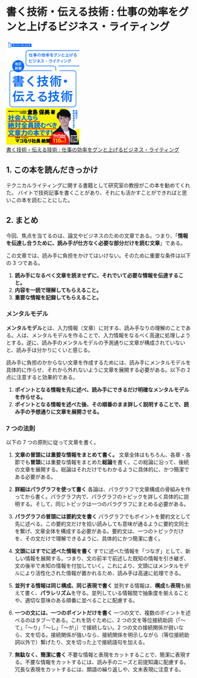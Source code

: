 # 書く技術・伝える技術 : 仕事の効率をグンと上げるビジネス・ライティング

<div class="text-center">
    <img src="../../public/img/cover/9784866671482.jpg" alt="本の表紙" class="inline-block">
</div>

<div class="text-center">
    <a href="https://www.asa21.com/book/b661129.html" class="text-center">
        書く技術・伝える技術 : 仕事の効率をグンと上げるビジネス・ライティング
    </a>
</div>

## 1. この本を読んだきっかけ

テクニカルライティングに関する書籍として研究室の教授がこの本を勧めてくれた。
バイトで技術記事を書くことがあり、それにも活かすことができればと思いこの本を読むことにした。

## 2. まとめ

今回、焦点を当てるのは、論文やビジネスのための文章である。つまり、「**情報を伝達し合うために、読み手が仕方なく必要な部分だけを読む文章**」である。

この文章では、読み手に負担をかけてはいけない。そのために重要な条件は以下の 3 つである。

1. **読み手になるべく文章を読ませずに、それでいて必要な情報を伝達すること。**
2. **内容を一読で理解してもらえること。**
3. **重要な情報を記録してもらえること。**

### メンタルモデル

**メンタルモデル**とは、入力情報（文章）に対する、読み手なりの理解のことである。人は、メンタルモデルを作ることで、入力情報をなるべく高速に処理しようとする。逆に、読み手のメンタルモデルの予測通りに文章が構成されていないと、読み手は分かりにくいと感じる。

読み手に負担のかからない文章を作成するためには、読み手にメンタルモデルを具体的に作らせ、それから外れないように文章を展開する必要がある。以下の 2 点に注意すると効果的である。

1. **ポイントとなる情報を先に述べ、読み手にできるだけ明確なメンタルモデルを作らせる。**
2. **ポイントとなる情報を述べた後、その順番のまま詳しく説明することで、読み手の予想通りに文章を展開させる。**

### 7 つの法則

以下の 7 つの原則に従って文章を書く。

1. **文章の冒頭には重要な情報をまとめて書く。**
   文章全体はもちろん、各章・各節でも**冒頭**には重要な情報をまとめた**総論**を書く。この総論に沿って、後続の文章を展開する。総論はそれだけでもわかるように具体的に、かつ簡潔である必要がある。

2. **詳細はパラグラフを使って書く**
   各論は、パラグラフで文章構成の骨組みを作ってから書く。パラグラフ内で、パラグラフのトピックを詳しく具体的に説明する。そして、同じトピックは一つのパラグラフにまとめる必要がある。

3. **パラグラフの冒頭には要約文を書く**
   パラグラフでもポイントを要約文として先に述べる。この要約文だけを拾い読みしても意味が通るように要約文同士を繋げ、文章全体を構成する必要がある。要約文は、一つのトピックだけを、その文だけで理解できるように、具体的にかつ簡潔に書く。

4. **文頭にはすでに述べた情報を書く**
   すでに述べた情報を「つなぎ」として、新しい情報を展開する。つまり、文の前半で前述した既知の情報を引き継ぎ、文の後半で未知の情報を付加していく。これにより、文頭にはメンタルモデルにより活性化された情報が置かれるため、読み手は高速に処理できる。

5. **並列する情報は同じ構成、同じ表現で書く**
   並列する情報は、**構成**も**表現**も揃えて書く、**パラレリズム**を守る。並列している情報間で抽象度を揃えることや、適切な意味のある順番に並べることに配慮する。

6. **一つの文には、一つのポイントだけを書く**
   一つの文で、複数のポイントを述べるのはタブーである。これを防ぐために、2 つの文を等位接続助詞（「〜て」「〜り」「〜し」「〜が」）で接続しない。2 つの文の接続関係が弱いなら、文を切る。接続関係が強いなら、接続関係を明示しながら（等位接続助詞以外で）繋げたり、文を切った上で接続語句を加える。

7. **無駄なく、簡潔に書く**
   不要な情報と表現をカットすることで、簡潔に表現する。不要な情報をカットするには、読み手のニーズと前提知識に配慮する。冗長な表現をカットするには、類語の繰り返しや、文末表現に注意する。

